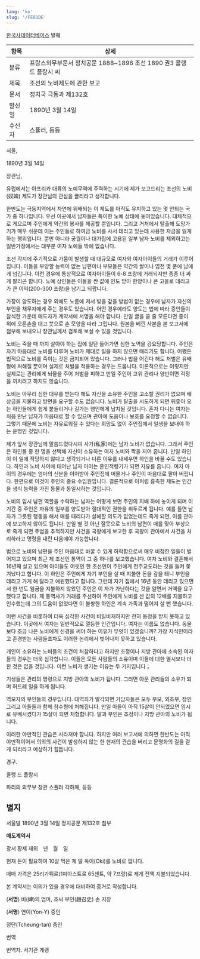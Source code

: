 ```yaml
---
lang: 'ko'
slug: '/FE81DE'
---
```


[한국사데이터베이스](https://db.history.go.kr/item/level.do?levelId=hk_014r_0010_0350) 발췌

| 항목   | 상세                                                                |
| ------ | ------------------------------------------------------------------- |
| 분류   | 프랑스외무부문서 정치공문 1888~1896 조선 1890 권3 콜랭 드 플랑시 씨 |
| 제목   | 조선의 노비제도에 관한 보고                                         |
| 문서   | 정치국 극동과 제132호                                               |
| 발신일 | 1890년 3월 14일                                                     |
| 수신자 | 스퓰러, 등등                                                        |

서울,

1890년 3월 14일

장관님,

유럽에서는 아프리카 대륙의 노예무역에 주력하는 시기에 제가 보고드리는 조선의 노비(奴婢) 제도가 장관님의 관심을 끌리라고 생각합니다.

한반도는 극동지역에서 자연에 위배되는 이 제도를 아직도 유지하고 있는 몇 안되는 국가 중 하나입니다. 우선 이곳에서 남자들은 특이한 노예 상태에 놓여있습니다. 대체적으로 게으르며 주인에게 약간의 봉사를 제공할 뿐입니다. 그리고 거처에서 탈출해 도망가기가 매우 쉬운데 이는 주인들로 하여금 노비를 사서 데리고 있는데 사용한 자금을 잃게 하는 행위입니다. 뿐만 아니라 궁궐이나 대가집에 고용된 일부 남자 노비를 제외하고는 일반가정에서는 대부분 여자 노예들 밖에 없습니다.

조선 각지에 주기적으로 가뭄이 발생할 때 대규모로 여자와 여자아이들의 거래가 이루어집니다. 이들을 부양할 능력이 없는 남편이나 부모들은 약간의 쌀이나 엽전 몇 푼에 남에게 넘깁니다. 이런 경우에 통상적으로 여자아이들이 6-8 프랑에 거래되지만 종종 더 싸게 팔리곤 합니다. 노예 상인들은 이들을 싼 값에 인도 받아 한양이나 큰 고을로 데리고 가 큰 이익(200-300 프랑)을 남기고 되팝니다.

가장이 양도하는 경우 외에도 노름에 져서 빚을 갚을 방법이 없는 경우에 남자가 자신의 부인을 채무자에게 주는 경우도 있습니다. 어떤 경우에라도 양도는 법에 따라 증인들이 참석한 가운데 매도자가 계약서에 서명을 해야 합니다. 만일 글을 쓸 줄 모른다면 종이 위에 오른손을 대고 붓으로 손 모양을 따라 그립니다. 원본을 베낀 사본을 본 보고서에 첨부해 보내오니 장관님께서 검토해 보실 수 있을 것입니다.

노비는 죽을 때 까지 살아야 하는 집에 일단 들어가면 심한 노역을 강요당합니다. 주인은 자기 마음대로 노비를 다루며 노비가 제대로 일을 하지 않으면 때리기도 합니다. 어쨌든 법적으로 노비를 죽이는 것은 금지되어 있습니다. 그러나 법을 어긴다 해도 처벌은 유배형에 처해질 뿐이며 실제로 처벌을 적용하는 경우는 드뭅니다. 이론적으로는 이렇지만 실제로는 관리에게 뇌물을 주어 처벌을 피하고 만일 주인이 고위 관리나 양반이면 걱정을 끼치려고 하지도 않습니다.

노비는 아무리 심한 대우를 받는다 해도 자신을 소유한 주인을 고소할 권리가 없으며 배상금을 지불하고 방면을 요구할 수도 없습니다. 노비가 탈출을 시도하게 되면 뒤좇아 오는 하인들에게 쉽게 붙들리거나 길가는 행인에게 납치될 것입니다. 혼자 다니는 여자는 처음 만난 남자가 마음대로 할 수 있으며 관아에 도움이나 보호를 요청할 수 없습니다. 그렇기 때문에 노비는 자유로워질 수 있다는 희망도 없이 주인집에서 일생을 보내야 하는 운명인 것입니다.

제가 앞서 장관님께 말씀드렸다시피 사가(私家)에는 남자 노비가 없습니다. 그래서 주인은 하인들 중 한 명을 선택해 자신이 소유하는 여자 노비와 짝을 지어 줍니다. 만일 하인이 이 일에 적당하지 않다고 생각되거나 다른 이유를 내세우면 하인을 바꿀 수도 있습니다. 하인과 노비 사이에 태어난 남자 아이는 혼인적령기가 되면 자유를 줍니다. 여자 아이의 경우에는 엄마의 신분을 이어받아 주인집에 머물거나 주인이 마음대로 팔아 버립니다. 한편으로 이것이 주인의 중요 수입원입니다. 결론적으로 이처럼 흉측한 제도는 인간을 생식 능력을 가진 동물과 동일시하는 것입니다.

노비의 임시 남편 역할을 수락하는 남자는 어떻게 보면 주인의 지배 하에 놓이게 되며 이 기간 중 주인은 자유의 일부를 양도받아 절대적인 권한을 휘두르게 됩니다. 예를 들면 남자가 그릇된 행동을 해서 매를 때리다가 살해할 의도가 없었는데도 죽게 되면, 이를 관아에 보고하지 않아도 됩니다. 만일 별 것 아닌 잘못으로 노비의 남편이 매를 맞아 부상으로 죽게 되면 주범을 추적하지만 사건을 국왕에게 보고한 후 국왕이 관아에서 사건을 처리하라고 명령을 내린 다음에야 가능합니다.

법으로 노비의 남편을 주인 마음대로 바꿀 수 있게 허락함으로써 매우 비참한 일들이 벌어지고 있으며 최근 제 조선인 통역이 그 중 하나를 보고했습니다. 여자 노비와 결혼해서 16년째 살고 있으며 아이들도 여럿인 한 조선인이 주인에게 천주교도라는 것을 들켜 쫓겨났다고 합니다. 이 하인은 주인에게 자기 부인을 살 때 지불한 돈을 갚을 테니 부인을 데리고 가게 해 달라고 애원했다고 합니다. 그런데 자기 집에서 16년 동안 데리고 있으면서 한 번도 임금을 지불하지 않았던 주인은 이 자가 가난하다는 것을 알면서 거액을 요구했다고 합니다. 제 통역사가 거래를 주선하여 주인에게 노비를 산 값의 12배를 지불하고 인수했는데 그의 도움이 없었다면 이 불쌍한 하인은 계속 가족과 떨어져 살 뻔 했습니다.

이런 사건을 비롯하여 더욱 심각한 사건이 비일비재하지만 전혀 동정을 받지 못하고 있습니다. 이곳에서 여자는 일반적으로 열등한 인간입니다. 여자는 이름도 없습니다. 동물보다 조금 나은 노비에게 신경을 써야 하는 이유가 무엇이 있겠습니까? 가장 지식인이라고 존경받는 사람들조차도 이러한 논리에서 벗어나지 못하고 있습니다.

개인이 소유하는 노비들의 조건이 처참하다고 하지만 조정이나 지방 관아에 소속된 여자들의 경우는 더욱 심각합니다. 이들은 모든 사람들의 소유이며 이들에 대한 멸시보다 더한 것은 없을 것입니다. 이런 노비가 생기는 이유는 두 가지입니다；

기생들은 관리의 명령으로 지방 관아의 노비가 됩니다. 그러면 아문 관리들의 소유가 되며 허드레 일을 하게 됩니다.

역모자의 부인들의 경우입니다. 대역죄가 발각되면 가담자들은 모두 부모, 외조부, 장인 그리고 아들들과 함께 참수형에 처해집니다. 만일 아들이 아직 15살이 안되었으면 임시로 유배시켰다가 15살이 되면 처형합니다. 딸과 부인은 조정이나 지방 관아의 노비가 됩니다.

이러한 야만적인 관습은 사라져야 합니다. 하지만 여러 보고서에 의하면 한반도는 아직 야만적이어서 의외의 사건이 발생하지 않는 한 현재의 관습을 버리고 문명화의 길을 걷게 되리라고 예상하기 힘듭니다.

경구.

콜랭 드 플랑시

파리의 외무부 장관 스퓰러 각하께, 등등

## 별지

서울발 1890년 3월 14일 정치공문 제132호 첨부

**매도계약서**

광서 황제 재위　년　월　일

현재 돈이 필요하여 10살 먹은 제 딸 옥이(Oki)를 노비로 팝니다.

매매 가격은 25리가튀르(1피아스트르 65센트, 약 7프랑)로 제게 전액 지불되었습니다.

본 계약서는 이의가 있을 경우에 대비하여 증거로 작성합니다.

(**서명**) 비(婢)의 엄마, 조씨 부인(趙召史) 손 지장

(**서명**) 연이(Yon-Y) 증인

정단(Tcheung-tan) 증인

번역

번역자. 서기관 게랭
